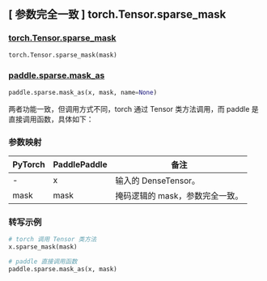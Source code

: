 ## [ 参数完全一致 ] torch.Tensor.sparse_mask

### [torch.Tensor.sparse_mask](https://pytorch.org/docs/stable/generated/torch.Tensor.sparse_mask.html)

```python
torch.Tensor.sparse_mask(mask)
```

### [paddle.sparse.mask_as](https://www.paddlepaddle.org.cn/documentation/docs/zh/api/paddle/sparse/mask_as_cn.html)

```python
paddle.sparse.mask_as(x, mask, name=None)
```

两者功能一致，但调用方式不同，torch 通过 Tensor 类方法调用，而 paddle 是直接调用函数，具体如下：

### 参数映射

| PyTorch    | PaddlePaddle | 备注                                 |
| ---------- | ------------ | ------------------------------------ |
| -          | x            | 输入的 DenseTensor。                  |
| mask       | mask         | 掩码逻辑的 mask，参数完全一致。           |

### 转写示例

```python
# torch 调用 Tensor 类方法
x.sparse_mask(mask)

# paddle 直接调用函数
paddle.sparse.mask_as(x, mask)
```
